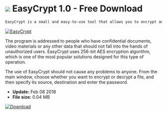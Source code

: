 # ![](https://cdn.softexe.net/static/icon/b/easycrypt-10661.png) EasyCrypt 1.0 - Free Download

```sh
EasyCrypt is a small and easy-to-use tool that allows you to encrypt and decrypt selected files.
```
[![EasyCrypt](https:https://tse1.mm.bing.net/th?id=OIP.rlbLQ6TuHc_Qd18KaGSi5AHaFP&pid=Api)](https://softexe.net/win/security-privacy/encryption/easycrypt:pRffp.html)

The program is addressed to people who have confidential documents, video materials or any other data that should not fall into the hands of unauthorized users. EasyCrypt uses 256-bit AES encryption algorithm, which is one of the most popular solutions designed for this type of operation.
 
 The use of EasyCrypt should not cause any problems to anyone. From the main window, choose whether you want to encrypt or decrypt a file, and then specify its source, destination and enter the password.


- **Update:** Feb 08 2018
- **File size:** 0.04 MB

[![Download](https://cdn.softexe.net/static/img/download.png)](https://softexe.net/win/security-privacy/encryption/easycrypt:pRffp.html)

